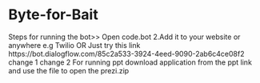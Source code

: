 # Byte-for-Bait
<Bot-dialogflow>
Steps for running the bot>>
Open code.bot 2.Add it to your website or anywhere e.g Twilio
OR Just try this link https://bot.dialogflow.com/85c2a533-3924-4eed-9090-2ab6c4ce08f2
change 1
  change 2
For running ppt download application from the ppt link and use the file to open the prezi.zip
